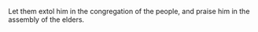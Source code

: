 Let them extol him in the congregation of the people, and praise him in the assembly of the elders.

